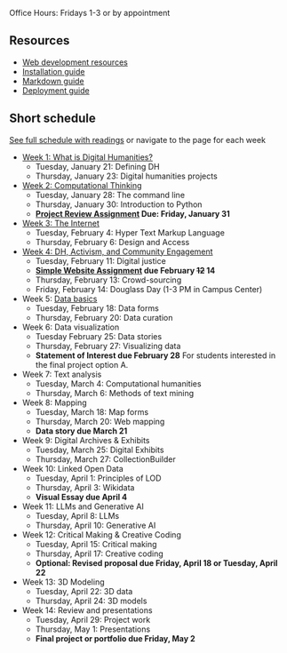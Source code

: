 Office Hours: Fridays 1-3 or by appointment

## Resources

- [Web development resources](resources/web.md)
- [Installation guide](resources/installation.md)
- [Markdown guide](resources/markdown-guide.md)
- [Deployment guide](resources/deployment.md)

## Short schedule

[See full schedule with readings](schedule.md) or navigate to the page for each week

- [Week 1: What is Digital Humanities?](wk/01)
	- Tuesday, January 21: Defining DH
	- Thursday, January 23: Digital humanities projects
- [Week 2: Computational Thinking](wk/02)
	- Tuesday, January 28: The command line
	- Thursday, January 30: Introduction to Python
	- **[Project Review Assignment](assignments/review) Due: Friday, January 31**
- [Week 3: The Internet](wk/03)
	- Tuesday, February 4: Hyper Text Markup Language
	- Thursday, February 6: Design and Access
- [Week 4: DH, Activism, and Community Engagement](wk/04)
	- Tuesday, February 11: Digital justice
	- **[Simple Website Assignment](assignments/website) due February ~~12~~ 14**
	- Thursday, February 13: Crowd-sourcing
	- Friday, February 14: Douglass Day (1-3 PM in Campus Center)
- Week 5: [Data basics](wk/05)
	- Tuesday, February 18: Data forms
	- Thursday, February 20: Data curation
- Week 6:  Data visualization
	- Tuesday February 25: Data stories
	- Thursday, February 27: Visualizing data
	- **Statement of Interest due February 28** For students interested in the final project option A.
- Week 7: Text analysis
	- Tuesday, March 4: Computational humanities
	- Thursday, March 6: Methods of text mining
- Week 8: Mapping
	- Tuesday, March 18: Map forms
	- Thursday, March 20: Web mapping
	- **Data story due March 21**
- Week 9: Digital Archives & Exhibits
	- Tuesday, March 25: Digital Exhibits
	- Thursday, March 27: CollectionBuilder
- Week 10: Linked Open Data
	- Tuesday, April 1: Principles of LOD
	- Thursday, April 3: Wikidata
	- **Visual Essay due April 4**
- Week 11: LLMs and Generative AI
	- Tuesday, April 8: LLMs
	- Thursday, April 10: Generative AI
- Week 12: Critical Making & Creative Coding
	- Tuesday, April 15: Critical making
	- Thursday, April 17: Creative coding
	- **Optional: Revised proposal due Friday, April 18 or Tuesday, April 22**
- Week 13: 3D Modeling
	- Tuesday, April 22: 3D data
	- Thursday, April 24: 3D models
- Week 14: Review and presentations
	- Tuesday, April 29: Project work
	- Thursday, May 1: Presentations
	- **Final project or portfolio due Friday, May 2**

